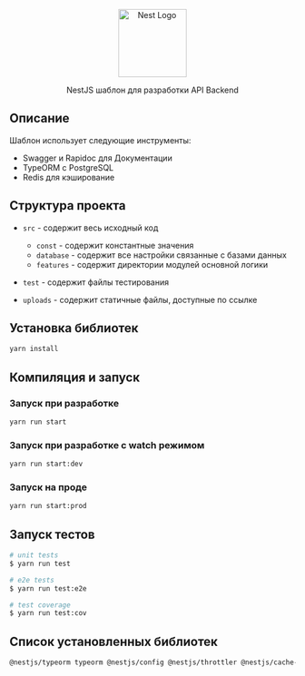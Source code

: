 <p align="center">
  <a href="http://nestjs.com/" target="blank"><img src="https://nestjs.com/img/logo-small.svg" width="120" alt="Nest Logo" /></a>
</p>

[circleci-image]: https://img.shields.io/circleci/build/github/nestjs/nest/master?token=abc123def456
[circleci-url]: https://circleci.com/gh/nestjs/nest

  <p align="center">NestJS шаблон для разработки API Backend</p>

## Описание
Шаблон использует следующие инструменты:
* Swagger и Rapidoc для Документации
* TypeORM с PostgreSQL
* Redis для кэширование

## Структура проекта
* `src` - содержит весь исходный код
    
  * `const` - содержит константные значения
  * `database` - содержит все настройки связанные с базами данных
  * `features` - содержит директории модулей основной логики
* `test` - содержит файлы тестирования
* `uploads` - содержит статичные файлы, доступные по ссылке 

## Установка библиотек

```bash
yarn install
```

## Компиляция и запуск
### Запуск при разработке
```bash
yarn run start
```
### Запуск при разработке с watch режимом 
```bash
yarn run start:dev
```
### Запуск на проде
```bash
yarn run start:prod
```

## Запуск тестов

```bash
# unit tests
$ yarn run test

# e2e tests
$ yarn run test:e2e

# test coverage
$ yarn run test:cov
```

## Список установленных библиотек

```bash
@nestjs/typeorm typeorm @nestjs/config @nestjs/throttler @nestjs/cache-manager cache-manager cache-manager-redis-store pg @nestjs/swagger @nestjs/serve-static @nestjs/passport passport-jwt @nestjs/jwt class-validator class-transformer passport
```